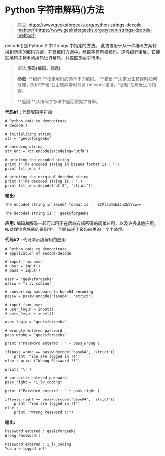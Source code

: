 # Python 字符串解码()方法

> 原文:[https://www.geeksforgeeks.org/python-strings-decode-method/](https://www.geeksforgeeks.org/python-strings-decode-method/)

decode()是 Python 2 中 Strings 中指定的方法。
此方法用于从一种编码方案转换到所需的编码方案，在该编码方案中，参数字符串被编码。这与编码相反。它接受编码字符串的编码进行解码，并返回原始字符串。

> 语法:**解码(编码，错误)**
> 
> **参数:**
> **编码:**指定解码必须基于的编码。
> **错误:**决定发生错误时如何处理，例如“严格”在出现异常时引发 Unicode 错误，“忽略”忽略发生的错误。
> 
> **返回:**从编码字符串中返回原始字符串。

**代码#1 :** 代码解码字符串

```
# Python code to demonstrate 
# decode() 

# initializing string  
str = "geeksforgeeks"

# encoding string  
str_enc = str.encode(encodeing='utf8') 

# printing the encoded string 
print ("The encoded string in base64 format is : ",) 
print (str_enc )

# printing the original decoded string  
print ("The decoded string is : ",) 
print (str_enc.decode('utf8', 'strict'))
```

**输出:**

```
The encoded string in base64 format is :  Z2Vla3Nmb3JnZWVrcw==

The decoded string is :  geeksforgeeks

```

**应用:**
编码和解码一起可以用于在后端存储密码的简单应用，以及许多其他应用，如处理信息保密的密码学。
下面描述了密码应用的一个小演示。

**代码#2 :** 代码演示编解码的应用

```
# Python code to demonstrate 
# application of encode-decode 

# input from user 
# user = input() 
# pass = input() 

user = "geeksforgeeks"
passw = "i_lv_coding"

# converting password to base64 encoding 
passw = passw.encode('base64', 'strict') 

# input from user 
# user_login = input() 
# pass_login = input() 

user_login = "geeksforgeeks"

# wrongly entered password 
pass_wrong = "geeksforgeeks"

print ("Password entered : " + pass_wrong )

if(pass_wrong == passw.decode('base64', 'strict')): 
    print ("You are logged in !!")
else : print ("Wrong Password !!")

print( '\r')

# correctly entered password 
pass_right = "i_lv_coding"

print ("Password entered : " + pass_right )

if(pass_right == passw.decode('base64', 'strict')): 
    print ("You are logged in !!")
else : 
    print ("Wrong Password !!")
```

**输出:**

```
Password entered : geeksforgeeks
Wrong Password!!

Password entered : i_lv_coding
You are logged in!!

```